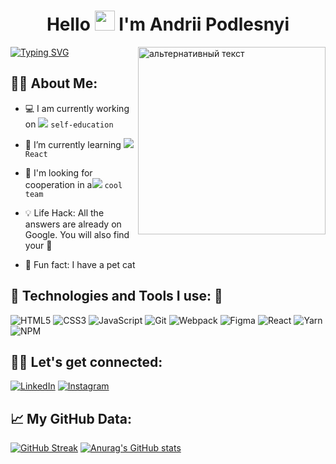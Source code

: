 <h1 align="center">Hello <img src="https://github.com/blackcater/blackcater/raw/main/images/Hi.gif" height="32"/> I'm Andrii Podlesnyi</h1>

[![Typing SVG](https://readme-typing-svg.herokuapp.com?font=Fira+Code&size=25&pause=1000&color=F79100&background=FFFFFF00&width=435&lines=Front-end+developer)](https://git.io/typing-svg)
<img align="right" width="300px" src="https://avatars.githubusercontent.com/u/97830289?s=400&u=80cf475ccd4b25d2912fb1b9b51476d22acc4588&v=4" alt="альтернативный текст">

 :man_technologist: About Me:
 ---

- :computer: I am currently working on ![](https://placehold.it/15/1589F0/000000?text=+) `self-education`

- :crystal_ball: I’m currently learning ![](https://placehold.it/15/1589F0/000000?text=+) `React`
- :mag_right: I'm looking for cooperation in a![](https://placehold.it/15/1589F0/000000?text=+) `cool team`
- :bulb: Life Hack: All the answers are already on Google. You will also find your :metal:
- :feet: Fun fact: I have a pet cat
## :hammer: Technologies and Tools I use: :wrench:
![HTML5](https://img.shields.io/badge/html5-%23E34F26.svg?style=for-the-badge&logo=html5&logoColor=white)
![CSS3](https://img.shields.io/badge/css3-%231572B6.svg?style=for-the-badge&logo=css3&logoColor=white)
![JavaScript](https://img.shields.io/badge/javascript-%23323330.svg?style=for-the-badge&logo=javascript&logoColor=%23F7DF1E)
![Git](https://img.shields.io/badge/git-%23F05033.svg?style=for-the-badge&logo=git&logoColor=white)
![Webpack](https://img.shields.io/badge/webpack-%238DD6F9.svg?style=for-the-badge&logo=webpack&logoColor=black)
![Figma](https://img.shields.io/badge/figma-%23F24E1E.svg?style=for-the-badge&logo=figma&logoColor=white)
![React](https://img.shields.io/badge/react-%2320232a.svg?style=for-the-badge&logo=react&logoColor=%2361DAFB)
![Yarn](https://img.shields.io/badge/yarn-%232C8EBB.svg?style=for-the-badge&logo=yarn&logoColor=white)
![NPM](https://img.shields.io/badge/NPM-%23000000.svg?style=for-the-badge&logo=npm&logoColor=white)
## :blue_heart::yellow_heart: Let's get connected:

<a href="https://www.linkedin.com/in/andrii-podlesnyi-51729521b" target="_blank">![LinkedIn](https://img.shields.io/badge/linkedin-%230077B5.svg?style=for-the-badge&logo=linkedin&logoColor=white)</a> 
<a href="https://www.instagram.com/andrswan/" target="_blank">![Instagram](https://img.shields.io/badge/Instagram-%23E4405F.svg?style=for-the-badge&logo=Instagram&logoColor=white)</a>
## :chart_with_upwards_trend: My GitHub Data:
[![GitHub Streak](https://github-readme-streak-stats.herokuapp.com/?user=AnPodlesnyi)](https://git.io/streak-stats)
[![Anurag's GitHub stats](https://github-readme-stats.vercel.app/api?username=AnPodlesnyi)](https://github.com/anuraghazra/github-readme-stats)



<!---
AnPodlesnyi/AnPodlesnyi is a ✨ special ✨ repository because its `README.md` (this file) appears on your GitHub profile.
You can click the Preview link to take a look at your changes.
--->
